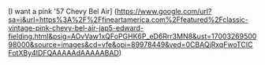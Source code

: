 [I want a pink '57 Chevy Bel Air] (https://www.google.com/url?sa=i&url=https%3A%2F%2Ffineartamerica.com%2Ffeatured%2Fclassic-vintage-pink-chevy-bel-air-jap5-edward-fielding.html&psig=AOvVaw1xQFoPGHK6P_eD6Rrr3MN8&ust=1700326950098000&source=images&cd=vfe&opi=89978449&ved=0CBAQjRxqFwoTCICFotXBy4IDFQAAAAAdAAAAABAD)
